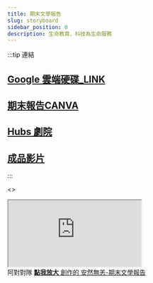 ```yaml
---
title: 期末文學報告
slug: storyboard
sidebar_position: 0
description: 生命教育、科技為生命服務
---
```


:::tip 連結
## [Google 雲端硬碟_LINK](https://brid.gq/sas)  
  
## [期末報告CANVA](https://www.canva.com/design/DAFkB5_whDc/POOxGmh0P0lm2Vyuq56JFA/edit?utm_content=DAFkB5_whDc&utm_campaign=designshare&utm_medium=link2&utm_source=sharebutton)  

## [Hubs 劇院](https://hubs.mozilla.com/link/5tKbZ9g)  

## [成品影片](https://drive.google.com/file/d/1X5Ttz3XNDFHsVoduqO5jhNyp_UYltPvZ/view?usp=share_link)  
:::


<>
  <div
    style={{
      position: "relative",
      width: "100%",
      height: 0,
      paddingTop: "56.2500%",
      paddingBottom: 0,
      boxShadow: "0 2px 8px 0 rgba(63,69,81,0.16)",
      marginTop: "1.6em",
      marginBottom: "0.9em",
      overflow: "hidden",
      borderRadius: 8,
      willChange: "transform"
    }}
  >
    <iframe
      loading="lazy"
      style={{
        position: "absolute",
        width: "100%",
        height: "100%",
        top: 0,
        left: 0,
        border: "none",
        padding: 0,
        margin: 0
      }}
      src="https://www.canva.com/design/DAFkB5_whDc/view?embed"
      allowFullScreen="allowfullscreen"
      allow="fullscreen"
    ></iframe>
  </div>
  阿對對隊      
  <a
    href="https://www.canva.com/design/DAFkB5_whDc/view?utm_content=DAFkB5_whDc&utm_campaign=designshare&utm_medium=embeds&utm_source=link"
    target="_blank"
    rel="noopener"
  >
    <b>  點我放大</b> 創作的 安然無恙-期末文學報告
  </a>
</>
